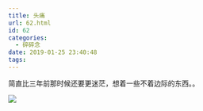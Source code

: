 ```yaml
---
title: 头痛
url: 62.html
id: 62
categories:
  - 碎碎念
date: 2019-01-25 23:40:48
tags:
---
```


简直比三年前那时候还要更迷茫，想着一些不着边际的东西。。

![](/img/post/IMG_0005.jpg)
